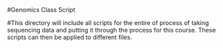 #Genomics Class Script


#This directory will include all scripts for the entire of process of taking sequencing data and putting it through the process for this course. These scripts can then be applied to different files.  
